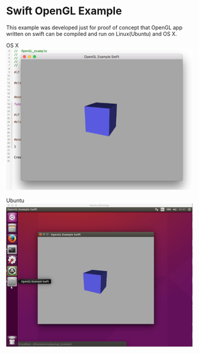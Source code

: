 # Swift OpenGL Example


This example was developed just for proof of concept that OpenGL app written on swift can be compiled and run on Linux(Ubuntu) and OS X.

OS X<br>
<img src=screen1.png width="500">
<br><br>
Ubuntu<br>
<img src=screen2.png width="500">
